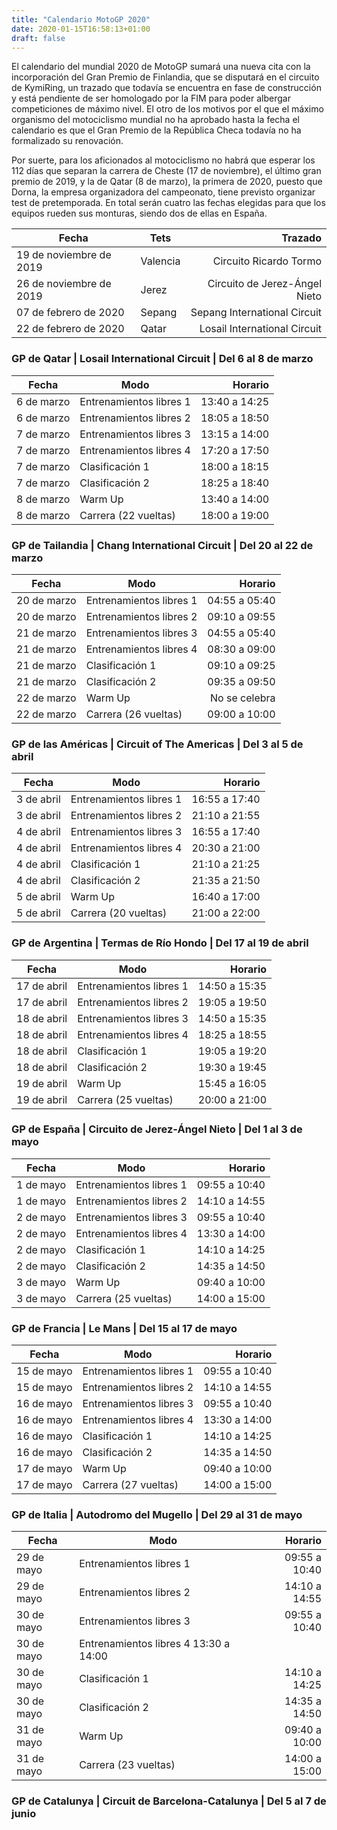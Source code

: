 ```yaml
---
title: "Calendario MotoGP 2020"
date: 2020-01-15T16:58:13+01:00
draft: false
---
```


El calendario del mundial 2020 de MotoGP sumará una nueva cita con la incorporación del Gran Premio de Finlandia, que se disputará en el circuito de KymiRing, un trazado que todavía se encuentra en fase de construcción y está pendiente de ser homologado por la FIM para poder albergar competiciones de máximo nivel. El otro de los motivos por el que el máximo organismo del motociclismo mundial no ha aprobado hasta la fecha el calendario es que el Gran Premio de la República Checa todavía no ha formalizado su renovación.

Por suerte, para los aficionados al motociclismo no habrá que esperar los 112 días que separan la carrera de Cheste (17 de noviembre), el último gran premio de 2019, y la de Qatar (8 de marzo), la primera de 2020, puesto que Dorna, la empresa organizadora del campeonato, tiene previsto organizar test de pretemporada. En total serán cuatro las fechas elegidas para que los equipos rueden sus monturas, siendo dos de ellas en España.

| Fecha  | Tets    | Trazado |
| ------------------------ |------------| -------------------------: |
| 19 de noviembre de 2019  | Valencia   | Circuito Ricardo Tormo     |
| 26 de noviembre de 2019  | Jerez    | Circuito de Jerez-Ángel Nieto    |
| 07 de febrero de 2020 | Sepang | Sepang International Circuit    |
| 22 de febrero de 2020 | Qatar | Losail International Circuit    |

### GP de Qatar | Losail International Circuit | Del 6 al 8 de marzo

| Fecha       | Modo                      | Horario        |
| ----------- |---------------------------| -------------: |
| 6 de marzo  |  Entrenamientos libres 1  |  13:40 a 14:25 |
| 6 de marzo  |  Entrenamientos libres 2  |  18:05 a 18:50 |
| 7 de marzo  |  Entrenamientos libres 3  |  13:15 a 14:00 |
| 7 de marzo  |  Entrenamientos libres 4  |  17:20 a 17:50 |
| 7 de marzo  |  Clasificación 1  |  18:00 a 18:15 |
| 7 de marzo  |  Clasificación 2  |  18:25 a 18:40 |
| 8 de marzo  |  Warm Up  |  13:40 a 14:00 |
| 8 de marzo  |  Carrera (22 vueltas)  |  18:00 a 19:00 | 

### GP de Tailandia | Chang International Circuit | Del 20 al 22 de marzo

| Fecha        | Modo                       | Horario        |
| -----------  |--------------------------- | -------------: |
| 20 de marzo  |  Entrenamientos libres 1  |  04:55 a 05:40 |
| 20 de marzo  |  Entrenamientos libres 2  |  09:10 a 09:55 |
| 21 de marzo  |  Entrenamientos libres 3  |  04:55 a 05:40 |
| 21 de marzo  |  Entrenamientos libres 4  |  08:30 a 09:00 |
| 21 de marzo  |  Clasificación 1  |  09:10 a 09:25 |
| 21 de marzo  |  Clasificación 2  |  09:35 a 09:50 |
| 22 de marzo  |  Warm Up  |  No se celebra |
| 22 de marzo  |  Carrera (26 vueltas) |  09:00 a 10:00 |

### GP de las Américas | Circuit of The Americas | Del 3 al 5 de abril

| Fecha       |  Modo                     |  Horario       |
| ----------- |---------------------------| -------------: |
| 3 de abril  |  Entrenamientos libres 1  |  16:55 a 17:40 |
| 3 de abril  |  Entrenamientos libres 2  |  21:10 a 21:55 |
| 4 de abril  |  Entrenamientos libres 3  |  16:55 a 17:40 |
| 4 de abril  |  Entrenamientos libres 4  |  20:30 a 21:00 |
| 4 de abril  |  Clasificación 1  |  21:10 a 21:25 |
| 4 de abril  |  Clasificación 2  |  21:35 a 21:50 |
| 5 de abril  |  Warm Up  |  16:40 a 17:00 |
| 5 de abril  |  Carrera (20 vueltas)  |  21:00 a 22:00 |

### GP de Argentina | Termas de Río Hondo​ | Del 17 al 19 de abril

| Fecha        |  Modo                     |  Horario        |
| -----------  |---------------------------| --------------: |
| 17 de abril  |  Entrenamientos libres 1  |  14:50 a 15:35  |
| 17 de abril  |  Entrenamientos libres 2  |  19:05 a 19:50  |
| 18 de abril  |  Entrenamientos libres 3  |  14:50 a 15:35  |
| 18 de abril  |  Entrenamientos libres 4  |  18:25 a 18:55  |
| 18 de abril  |  Clasificación 1  |  19:05 a 19:20
| 18 de abril  |  Clasificación 2  |  19:30 a 19:45
| 19 de abril  |  Warm Up  |  15:45 a 16:05  |
| 19 de abril  |  Carrera (25 vueltas)  |  20:00 a 21:00  |

### GP de España | Circuito de Jerez-Ángel Nieto | Del 1 al 3 de mayo

|  Fecha      |  Modo                     |  Horario        |
| ----------- |---------------------------| --------------: |
|  1 de mayo  |  Entrenamientos libres 1  |  09:55 a 10:40  |
|  1 de mayo  |  Entrenamientos libres 2  |  14:10 a 14:55  |
|  2 de mayo  |  Entrenamientos libres 3  |  09:55 a 10:40  |
|  2 de mayo  |  Entrenamientos libres 4  |  13:30 a 14:00  |
|  2 de mayo  |  Clasificación 1  |  14:10 a 14:25  |
|  2 de mayo  |  Clasificación 2  |  14:35 a 14:50  |
|  3 de mayo  |  Warm Up  |  09:40 a 10:00  |
|  3 de mayo  |  Carrera (25 vueltas)  |  14:00 a 15:00  |

### GP de Francia | Le Mans | Del 15 al 17 de mayo

|  Fecha       |  Modo                     |  Horario        |
| -----------  |---------------------------| --------------: |
|  15 de mayo  |  Entrenamientos libres 1  |  09:55 a 10:40  |  
|  15 de mayo  |  Entrenamientos libres 2  |  14:10 a 14:55  |  
|  16 de mayo  |  Entrenamientos libres 3  |  09:55 a 10:40  |  
|  16 de mayo  |  Entrenamientos libres 4  |  13:30 a 14:00  |  
|  16 de mayo  |  Clasificación 1  |  14:10 a 14:25  |
|  16 de mayo  |  Clasificación 2  |  14:35 a 14:50  |
|  17 de mayo  |  Warm Up  |  09:40 a 10:00  |
|  17 de mayo  |  Carrera (27 vueltas)  |  14:00 a 15:00  |

### GP de Italia | Autodromo del Mugello | Del 29 al 31 de mayo

| Fecha        |  Modo                     |  Horario        |
| ------------ |---------------------------| --------------: |
|  29 de mayo  |  Entrenamientos libres 1  |  09:55 a 10:40  |
|  29 de mayo  |  Entrenamientos libres 2  |  14:10 a 14:55  |
|  30 de mayo  |  Entrenamientos libres 3  |  09:55 a 10:40  |
|  30 de mayo  |  Entrenamientos libres 4	13:30 a 14:00  |
|  30 de mayo  |  Clasificación 1  |  14:10 a 14:25  |
|  30 de mayo  |  Clasificación 2  |  14:35 a 14:50  |
|  31 de mayo  |  Warm Up  |  09:40 a 10:00  |
|  31 de mayo  |  Carrera (23 vueltas)  |  14:00 a 15:00  |

### GP de Catalunya | Circuit de Barcelona-Catalunya | Del 5 al 7 de junio
